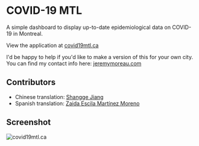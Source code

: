 COVID-19 MTL
============

A simple dashboard to display up-to-date epidemiological data on COVID-19 in Montreal.

View the application at [covid19mtl.ca](https://covid19mtl.ca/en)

I'd be happy to help if you'd like to make a version of this for your own city. You can find my contact info here: [jeremymoreau.com](https://jeremymoreau.com/)

## Contributors

- Chinese translation: [Shangge Jiang](https://ca.linkedin.com/in/shangge-vivien-jiang-83418a117)
- Spanish translation: [Zaida Escila Martínez Moreno](https://github.com/ZaidaEMtzMo)

## Screenshot

![covid19mtl.ca](https://user-images.githubusercontent.com/7446564/78609849-9ebae300-7831-11ea-99eb-0d3c5c1adb5c.png)
